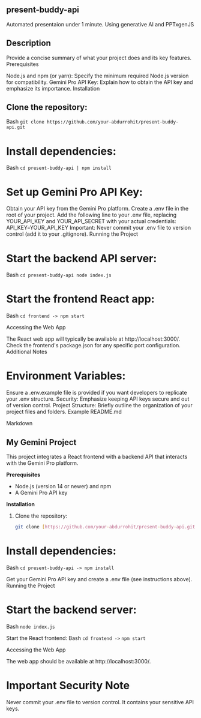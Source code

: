 ## present-buddy-api
Automated presentaion under 1 minute. Using generative AI and PPTxgenJS

## Description

Provide a concise summary of what your project does and its key features.
Prerequisites

Node.js and npm (or yarn): Specify the minimum required Node.js version for compatibility.
Gemini Pro API Key: Explain how to obtain the API key and emphasize its importance.
Installation

## Clone the repository:

Bash
```git clone https://github.com/your-abdurrohit/present-buddy-api.git```

# Install dependencies:

Bash
```cd present-buddy-api | npm install```


# Set up Gemini Pro API Key:

Obtain your API key from the Gemini Pro platform.
Create a .env file in the root of your project.
Add the following line to your .env file, replacing YOUR_API_KEY and YOUR_API_SECRET with your actual credentials:
API_KEY=YOUR_API_KEY
Important: Never commit your .env file to version control (add it to your .gitignore).
Running the Project

# Start the backend API server:

Bash
```cd present-buddy-api node index.js```

# Start the frontend React app:

Bash
``cd frontend -> npm start``

Accessing the Web App

The React web app will typically be available at http://localhost:3000/. Check the frontend's package.json for any specific port configuration.
Additional Notes

# Environment Variables: 
Ensure a .env.example file is provided if you want developers to replicate your .env structure.
Security: Emphasize keeping API keys secure and out of version control.
Project Structure: Briefly outline the organization of your project files and folders.
Example README.md

Markdown
## My Gemini Project 

This project integrates a React frontend with a backend API that interacts with the Gemini Pro platform.

**Prerequisites**

* Node.js (version 14 or newer) and npm
* A Gemini Pro API key 

**Installation**

1. Clone the repository:
   ```bash
   git clone [https://github.com/your-abdurrohit/present-buddy-api.git]```

# Install dependencies:
Bash
``cd present-buddy-api ->
npm install ``

Get your Gemini Pro API key and create a .env file (see instructions above).
Running the Project

# Start the backend server:
Bash
`node index.js`

Start the React frontend:
Bash
`cd frontend ->`
`npm start`

Accessing the Web App

The web app should be available at http://localhost:3000/.

# Important Security Note

Never commit your .env file to version control. It contains your sensitive API keys.